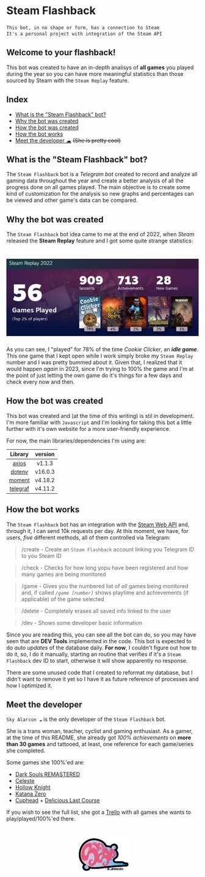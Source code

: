 # Steam Flashback
```
This bot, in no shape or form, has a connection to Steam
It's a personal project with integration of the Steam API
```

## Welcome to your **flashback**!
This bot was created to have an in-depth analisys of **all games** you played during the year so you can have more meaningful statistics than those sourced by Steam with the `Steam Replay` feature.

## Index

- [What is the "Steam Flashback" bot?]()
- [Why the bot was created]()
- [How the bot was created]()
- [How the bot works]()
- [Meet the developer ☁]() ~~(She is pretty cool)~~

## What is the "Steam Flashback" bot?
The `Steam Flashback` bot is a *Telegram bot* created to record and analyze all gaming data throughout the year and create a better analysis of all the progress done on all games played. The main objective is to create some kind of customization for the analysis so new graphs and percentages can be viewed and other game's data can be compared.

## Why the bot was created
The `Steam Flashback` bot idea came to me at the end of 2022, when *Steam* released the **Steam Replay** feature and I got some quite strange statistics:

<h1 align="center">
    <img src="./src/assets/steam-replay.png" alt="Steam Replay statistics">
</h1>

As you can see, I "played" for 78% of the time *Cookie Clicker*, an ***idle game***. This one game that I kept open while I work simply broke my `Steam Replay` number and I was pretty bummed about it. Given that, I realized that it would happen *again* in 2023, since I'm trying to 100% the game and I'm at the point of just letting the own game do it's things for a few days and check every now and then.

## How the bot was created

This bot was created and (at the time of this writing) is stil in development. I'm more familiar with `Javascript` and I'm looking for taking this bot a little further with it's own website for a more user-friendly experience.

For now, the main libraries/dependencies I'm using are:

| Library                                       | version |
|:---------------------------------------------:|:-------:|
| [axios](https://axios-http.com/docs/intro)    | v1.1.3  |
| [dotenv](https://www.npmjs.com/package/dotenv)| v16.0.3 |
| [moment](https://momentjs.com/)               | v4.18.2 |
| [telegraf](https://telegrafjs.org/#/)         | v4.11.2 |

## How the bot works

The `Steam Flashback` bot has an integration with the [Steam Web API](https://developer.valvesoftware.com/wiki/Steam_Web_API) and, through it, I can send 10k requests per day. At this moment, we have, for users, *five* different methods, all of them controlled via Telegram:

 > /create - Create an `Steam Flashback` account linking you Telegram ID to you Steam ID

 > /check - Checks for how long yopu have been registered and how many games are being monitored

 > /game - Gives you the numbered list of *all* games being monitored and, if called *`/game [number]`* shows playtime and achievements (if applicable) of the game selected

 > /delete - Completely erases all saved info linked to the user

 > /dev - Shows some developer basic information

 Since you are reading this, you can see all the bot can do, so you may have seen that are **DEV Tools** implemented in the code. This bot is expected to do *auto updates* of the database daily. **For now**, I couldn't figure out how to do it, so, I do it manually, starting an routine that verifies if it's a `Steam Flashback` dev ID to start, otherwise it will show apparently no response.

 There are some unused code that I created to reformat my database, but I didn't want to remove it yet so I have it as future reference of processes and how I optimized it.

## Meet the developer

`Sky Alarcon ☁` is the only developer of the `Steam Flashback` bot.

She is a trans woman, teacher, cyclist and gaming enthusiast. As a gamer, at the time of this README, she already got *100% achievements* on **more than 30 games** and tattooed, at least, one reference for each game/series she completed.

Some games she 100%'ed are:
 - [Dark Souls REMASTERED](https://store.steampowered.com/app/570940/DARK_SOULS_REMASTERED/)
 - [Celeste](https://store.steampowered.com/app/504230/Celeste/)
 - [Hollow Knight](https://store.steampowered.com/app/367520/Hollow_Knight/)
 - [Katana Zero](https://store.steampowered.com/app/460950/Katana_ZERO/)
 - [Cuphead](https://store.steampowered.com/app/460950/Katana_ZERO/) + [Delicious Last Course](https://store.steampowered.com/app/1117850/Cuphead__The_Delicious_Last_Course/)

If you wish to see the full list, she got a [Trello](https://trello.com/b/ZfOeZVIe/games) with all games she wants to play/played/100%'ed there.

<h1 align="center">
    <a href="https://www.instagram.com/_skydoceu"><img src="src/assets/sky-do-ceu.png"></a>
</h1>